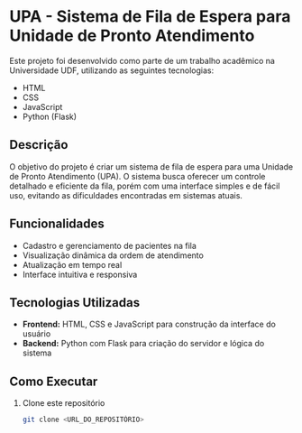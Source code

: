 # UPA - Sistema de Fila de Espera para Unidade de Pronto Atendimento

Este projeto foi desenvolvido como parte de um trabalho acadêmico na Universidade UDF, utilizando as seguintes tecnologias:

- HTML  
- CSS  
- JavaScript  
- Python (Flask)  

## Descrição

O objetivo do projeto é criar um sistema de fila de espera para uma Unidade de Pronto Atendimento (UPA). O sistema busca oferecer um controle detalhado e eficiente da fila, porém com uma interface simples e de fácil uso, evitando as dificuldades encontradas em sistemas atuais.

## Funcionalidades

- Cadastro e gerenciamento de pacientes na fila  
- Visualização dinâmica da ordem de atendimento  
- Atualização em tempo real  
- Interface intuitiva e responsiva  

## Tecnologias Utilizadas

- **Frontend:** HTML, CSS e JavaScript para construção da interface do usuário  
- **Backend:** Python com Flask para criação do servidor e lógica do sistema  

## Como Executar

1. Clone este repositório  
   ```bash
   git clone <URL_DO_REPOSITÓRIO>
